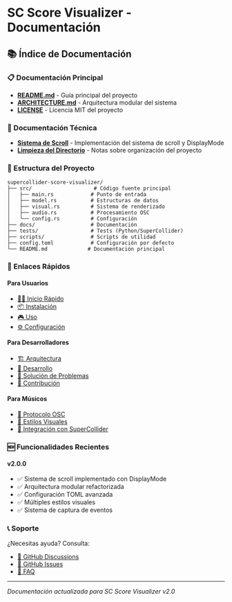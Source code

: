 # SC Score Visualizer - Documentación

## 📚 Índice de Documentación

### 📋 Documentación Principal
- [**README.md**](../README.md) - Guía principal del proyecto
- [**ARCHITECTURE.md**](../ARCHITECTURE.md) - Arquitectura modular del sistema
- [**LICENSE**](../LICENSE) - Licencia MIT del proyecto

### 🔧 Documentación Técnica
- [**Sistema de Scroll**](SISTEMA_SCROLL_IMPLEMENTADO.md) - Implementación del sistema de scroll y DisplayMode
- [**Limpieza del Directorio**](LIMPIEZA_DIRECTORIO_RAIZ.md) - Notas sobre organización del proyecto

### 📁 Estructura del Proyecto

```
supercollider-score-visualizer/
├── src/                    # Código fuente principal
│   ├── main.rs            # Punto de entrada
│   ├── model.rs           # Estructuras de datos
│   ├── visual.rs          # Sistema de renderizado
│   ├── audio.rs           # Procesamiento OSC
│   └── config.rs          # Configuración
├── docs/                  # Documentación
├── tests/                 # Tests (Python/SuperCollider)
├── scripts/               # Scripts de utilidad
├── config.toml            # Configuración por defecto
└── README.md             # Documentación principal
```

### 🚀 Enlaces Rápidos

#### Para Usuarios
- [🏃‍♂️ Inicio Rápido](../README.md#-inicio-rápido)
- [📦 Instalación](../README.md#-instalación)
- [🎮 Uso](../README.md#-uso)
- [⚙️ Configuración](../README.md#️-configuración)

#### Para Desarrolladores
- [🏗️ Arquitectura](../ARCHITECTURE.md)
- [🔧 Desarrollo](../README.md#-desarrollo)
- [🔧 Solución de Problemas](../README.md#-solución-de-problemas)
- [🤝 Contribución](../README.md#-contribución)

#### Para Músicos
- [📡 Protocolo OSC](../README.md#-protocolo-osc)
- [🎨 Estilos Visuales](../README.md#-estilos-visuales)
- [🎹 Integración con SuperCollider](../README.md#ejemplos-básicos-con-supercollider)

### 🆕 Funcionalidades Recientes

#### v2.0.0
- ✅ Sistema de scroll implementado con DisplayMode
- ✅ Arquitectura modular refactorizada
- ✅ Configuración TOML avanzada
- ✅ Múltiples estilos visuales
- ✅ Sistema de captura de eventos

### 📞 Soporte

¿Necesitas ayuda? Consulta:
- [💬 GitHub Discussions](https://github.com/twistin/supercollider-score-visualizer/discussions)
- [🐛 GitHub Issues](https://github.com/twistin/supercollider-score-visualizer/issues)
- [📖 FAQ](../README.md#faq-preguntas-frecuentes)

---

*Documentación actualizada para SC Score Visualizer v2.0*